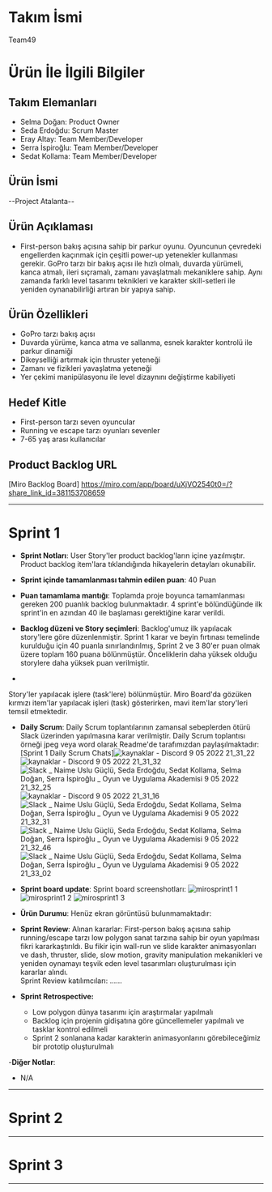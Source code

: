 # **Takım İsmi**

Team49

# Ürün İle İlgili Bilgiler

## Takım Elemanları

- Selma Doğan: Product Owner
- Seda Erdoğdu: Scrum Master
- Eray Altay: Team Member/Developer
- Serra İspiroğlu: Team Member/Developer
- Sedat Kollama: Team Member/Developer

## Ürün İsmi

--Project Atalanta--

## Ürün Açıklaması

- First-person bakış açısına sahip bir parkur oyunu. Oyuncunun çevredeki engellerden kaçınmak için çeşitli power-up yetenekler kullanması gerekir. GoPro tarzı bir bakış açısı ile hızlı olmalı, duvarda yürümeli, kanca atmalı, ileri sıçramalı, zamanı yavaşlatmalı mekaniklere sahip. Aynı zamanda farklı level tasarımı teknikleri ve karakter skill-setleri ile yeniden oynanabilirliği artıran bir yapıya sahip.

## Ürün Özellikleri

- GoPro tarzı bakış açısı
- Duvarda yürüme, kanca atma ve sallanma, esnek karakter kontrolü ile parkur dinamiği
- Dikeyselliği artırmak için thruster yeteneği 
- Zamanı ve fizikleri yavaşlatma yeteneği
- Yer çekimi manipülasyonu ile level dizaynını değiştirme kabiliyeti

## Hedef Kitle

- First-person tarzı seven oyuncular
- Running ve escape tarzı oyunları sevenler 
- 7-65 yaş arası kullanıcılar

## Product Backlog URL

[Miro Backlog Board]
https://miro.com/app/board/uXjVO2540t0=/?share_link_id=381153708659

---

# Sprint 1

- **Sprint Notları**: User Story'ler product backlog'ların içine yazılmıştır. Product backlog item'lara tıklandığında hikayelerin detayları okunabilir.

- **Sprint içinde tamamlanması tahmin edilen puan**: 40 Puan

- **Puan tamamlama mantığı**: Toplamda proje boyunca tamamlanması gereken 200 puanlık backlog bulunmaktadır. 4 sprint'e bölündüğünde ilk sprint'in en azından 40 ile başlaması gerektiğine karar verildi.

- **Backlog düzeni ve Story seçimleri**: Backlog'umuz ilk yapılacak story'lere göre düzenlenmiştir. Sprint 1 karar ve beyin fırtınası temelinde kurulduğu için 40 puanla sınırlandırılmış, Sprint 2 ve 3 80'er puan olmak üzere toplam 160 puana bölünmüştür. Önceliklerin daha yüksek olduğu storylere daha yüksek puan verilmiştir.
- 
Story'ler yapılacak işlere (task'lere) bölünmüştür. Miro Board'da gözüken kırmızı item'lar yapılacak işleri (task) gösterirken, mavi item'lar story'leri temsil etmektedir.

- **Daily Scrum**: Daily Scrum toplantılarının zamansal sebeplerden ötürü Slack üzerinden yapılmasına karar verilmiştir. Daily Scrum toplantısı örneği jpeg veya word olarak Readme'de tarafımızdan paylaşılmaktadır: [Sprint 1 Daily Scrum Chats]![kaynaklar - Discord 9 05 2022 21_31_22](https://user-images.githubusercontent.com/104320725/167474804-b4a24203-c876-41a5-b5d8-f6ca5e0eb866.png)
![kaynaklar - Discord 9 05 2022 21_31_32](https://user-images.githubusercontent.com/104320725/167474808-19fe092d-5fe6-45f5-9816-2700ac1e52c7.png)
![Slack _ Naime Uslu Güçlü, Seda Erdoğdu, Sedat Kollama, Selma Doğan, Serra İspiroğlu _ Oyun ve Uygulama Akademisi 9 05 2022 21_32_25](https://user-images.githubusercontent.com/104320725/167474812-00249e17-15b4-4dcf-8bbf-f0c20339794a.png)
![kaynaklar - Discord 9 05 2022 21_31_16](https://user-images.githubusercontent.com/104320725/167474815-2da5e030-3ec9-4e5e-81a5-10accf94cd20.png)
![Slack _ Naime Uslu Güçlü, Seda Erdoğdu, Sedat Kollama, Selma Doğan, Serra İspiroğlu _ Oyun ve Uygulama Akademisi 9 05 2022 21_32_31](https://user-images.githubusercontent.com/104320725/167474816-6be8054f-b49d-47fa-81d7-943eb8dd76d1.png)
![Slack _ Naime Uslu Güçlü, Seda Erdoğdu, Sedat Kollama, Selma Doğan, Serra İspiroğlu _ Oyun ve Uygulama Akademisi 9 05 2022 21_32_46](https://user-images.githubusercontent.com/104320725/167474820-02612cb8-0e3a-4544-bb70-77a0a498ae2c.png)
![Slack _ Naime Uslu Güçlü, Seda Erdoğdu, Sedat Kollama, Selma Doğan, Serra İspiroğlu _ Oyun ve Uygulama Akademisi 9 05 2022 21_33_02](https://user-images.githubusercontent.com/104320725/167474821-a404f61a-4ff1-44d4-adce-5ab8d662b101.png)



- **Sprint board update**: Sprint board screenshotları: 
![mirosprint1 1](https://user-images.githubusercontent.com/104320725/167472667-149cefdf-0003-4e69-8d3b-2c6494b60bb6.jpeg) 
![mirosprint1 2](https://user-images.githubusercontent.com/104320725/167472709-cfeed669-53b7-4760-9ac5-db930066b8ed.jpeg)
![mirosprint1 3](https://user-images.githubusercontent.com/104320725/167472715-5f862bc8-beaa-433e-975d-914fd1f3e584.jpeg)

- **Ürün Durumu**: Henüz ekran görüntüsü bulunmamaktadır:


- **Sprint Review**: 
Alınan kararlar: First-person bakış açısına sahip running/escape tarzı low polygon sanat tarzına sahip bir oyun yapılması fikri kararkaştırıldı. Bu fikir için wall-run ve slide karakter animasyonları ve dash, thruster, slide, slow motion, gravity manipulation mekanikleri ve yeniden oynamayı teşvik eden level tasarımları oluşturulması için kararlar alındı.  
Sprint Review katılımcıları: ......

- **Sprint Retrospective:**
  - Low polygon dünya tasarımı için araştırmalar yapılmalı
  - Backlog için projenin gidişatına göre güncellemeler yapılmalı ve tasklar kontrol edilmeli
  - Sprint 2 sonlanana kadar karakterin animasyonlarını görebileceğimiz bir prototip oluşturulmalı

-**Diğer Notlar**:
- N/A

---

# Sprint 2


---

# Sprint 3

---
